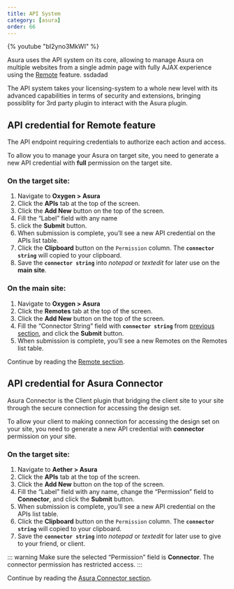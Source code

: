 ```yaml
---
title: API System
category: [asura]
order: 66
---
```


{% youtube "bI2yno3MkWI" %}

Asura uses the API system on its core, allowing to manage Asura on multiple websites from a single admin page with fully AJAX experience using the [Remote](https://markdowntohtml.com/remote) feature. ssdadad

The API system takes your licensing-system to a whole new level with its advanced capabilities in terms of security and extensions, bringing possiblity for 3rd party plugin to interact with the Asura plugin.

## API credential for Remote feature

The API endpoint requiring credentials to authorize each action and access.

To allow you to manage your Asura on target site, you need to generate a new API credential with **full** permission on the target site.

### On the target site:

1. Navigate to **Oxygen &gt; Asura**
2. Click the **APIs** tab at the top of the screen.
3. Click the **Add New** button on the top of the screen.
4. Fill the “Label” field with any name
5. click the **Submit** button.
6. When submission is complete, you’ll see a new API credential on the APIs list table.
7. Click the **Clipboard** button on the `Permission` column. The **`connector string`** will copied to your clipboard.
8. Save the **`connector string`** into *notepad* or *textedit* for later use on the **main site**.

### On the main site:

1. Navigate to **Oxygen &gt; Asura**
2. Click the **Remotes** tab at the top of the screen.
3. Click the **Add New** button on the top of the screen.
4. Fill the “Connector String” field with **`connector string`** from [previous section](https://markdowntohtml.com/#on-the-target-site), and click the **Submit** button.
5. When submission is complete, you’ll see a new Remotes on the Remotes list table.

Continue by reading the [Remote section](https://markdowntohtml.com/remote).

## API credential for Asura Connector

Asura Connector is the Client plugin that bridging the client site to your site through the secure connection for accessing the design set.

To allow your client to making connection for accessing the design set on your site, you need to generate a new API credential with **connector** permission on your site.

### On the target site:

1. Navigate to **Aether &gt; Asura**
2. Click the **APIs** tab at the top of the screen.
3. Click the **Add New** button on the top of the screen.
4. Fill the “Label” field with any name, change the “Permission” field to **Connector**, and click the **Submit** button.
5. When submission is complete, you’ll see a new API credential on the APIs list table.
6. Click the **Clipboard** button on the `Permission` column. The **`connector string`** will copied to your clipboard.
7. Save the **`connector string`** into *notepad* or *textedit* for later use to give to your friend, or client.

::: warning Make sure the selected “Permission” field is **Connector**. The connector permission has restricted access. :::

Continue by reading the [Asura Connector section](https://markdowntohtml.com/asura-connector).